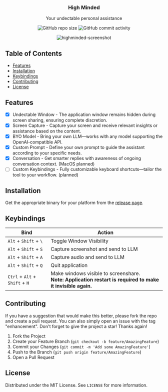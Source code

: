 <div align="center">
  <h3 align="center">High Minded</h3>
  <p align="center">
    Your undectable personal assistance
  </p>
  <p align="center">
    <img alt="GitHub repo size" src="https://img.shields.io/github/repo-size/tuxdotrs/highminded">
    <img alt="GitHub commit activity" src="https://img.shields.io/github/commit-activity/m/tuxdotrs/highminded">
  </p>
</div>

<div align="center">
  <img alt="highminded-screenshot" src="https://github.com/user-attachments/assets/eca4624f-9194-4c02-8e72-b42979c23cb5" />
</div>

<!-- TABLE OF CONTENTS -->

## Table of Contents

- [Features](#features)
- [Installation](#installation)
- [Keybindings](#keybindings)
- [Contributing](#contributing)
- [License](#license)

<!-- FEATURES -->

## Features

- [x] Undectable Window - The application window remains hidden during screen sharing, ensuring complete discretion.
- [x] Screen Capture - Capture your screen and receive relevant insights or assistance based on the content.
- [x] BYO Model - Bring your own LLM—works with any model supporting the OpenAI-compatible API.
- [x] Custom Prompt - Define your own prompt to guide the assistant according to your specific needs.
- [x] Conversation - Get smarter replies with awareness of ongoing conversation context. (MacOS planned)
- [ ] Custom Keybindings - Fully customizable keyboard shortcuts—tailor the tool to your workflow. (planned)

<!-- INSTALLATION -->

## Installation

Get the appropriate binary for your platform from the [release page](https://github.com/tuxdotrs/highminded/releases).

<!-- KEYBINDINGS -->

## Keybindings

| Bind                           | Action                                                                                                         |
|--------------------------------|----------------------------------------------------------------------------------------------------------------|
| `Alt` + `Shift` + `\`          | Toggle Window Visibility                                                                                       |
| `Alt` + `Shift` + `S`          | Capture screenshot and send to LLM                                                                             |
| `Alt` + `Shift` + `A`           | Capture audio and send to LLM                                                                                  |
| `Alt` + `Shift` + `Q`          | Quit application                                                                                               |
| `Ctrl` + `Alt` + `Shift` + `H` | Make windows visible to screenshare.<br> **Note: Application restart is required to make it invisible again.** |

<!-- CONTRIBUTING -->

## Contributing

If you have a suggestion that would make this better, please fork the repo and create a pull request. You can also
simply open an issue with the tag "enhancement".
Don't forget to give the project a star! Thanks again!

1. Fork the Project
2. Create your Feature Branch (`git checkout -b feature/AmazingFeature`)
3. Commit your Changes (`git commit -m 'Add some AmazingFeature'`)
4. Push to the Branch (`git push origin feature/AmazingFeature`)
5. Open a Pull Request

<!-- LICENSE -->

## License

Distributed under the MIT License. See `LICENSE` for more information.

